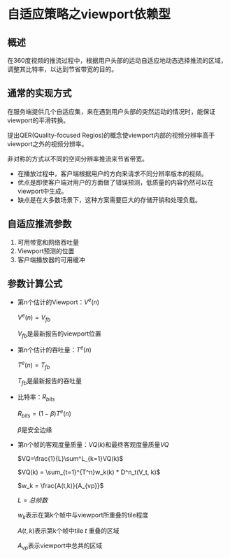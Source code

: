 # 自适应策略之viewport依赖型


## 概述

在360度视频的推流过程中，根据用户头部的运动自适应地动态选择推流的区域，调整其比特率，以达到节省带宽的目的。

## 通常的实现方式

在服务端提供几个自适应集，来在遇到用户头部的突然运动的情况时，能保证viewport的平滑转换。

提出QER(Quality-focused Regios)的概念使viewport内部的视频分辨率高于viewport之外的视频分辨率。

非对称的方式以不同的空间分辨率推流来节省带宽。

+ 在播放过程中，客户端根据用户的方向来请求不同分辨率版本的视频。
+ 优点是即使客户端对用户的方面做了错误预测，低质量的内容仍然可以在viewport中生成。
+ 缺点是在大多数场景下，这种方案需要巨大的存储开销和处理负载。

## 自适应推流参数

1. 可用带宽和网络吞吐量
2. Viewport预测的位置
3. 客户端播放器的可用缓冲

## 参数计算公式

+ 第n个估计的Viewport：$V^e(n)$

  $V^e(n) = V_{fb}$

  $V_{fb}$是最新报告的viewport位置

+ 第n个估计的吞吐量：$T^e(n)$

  $T^e(n) = T_{fb}$

  $T_{fb}$是最新报告的吞吐量

+ 比特率：$R_{bits}$

  $R_{bits} = (1-\beta)T^e(n)$

  $\beta$是安全边缘

+ 第n个帧的客观度量质量：$VQ(k)$和最终客观度量质量$VQ$

  $VQ=\frac{1}{L}\sum^L_{k=1}VQ(k)$

  $VQ(k) = \sum_{t=1}^{T^n}w_k(k) * D^n_t(V_t, k)$

  $w_k = \frac{A(t,k)}{A_{vp}}$

  $L=总帧数$

  $w_k$表示在第k个帧中与viewport所重叠的tile程度

  $A(t,k)$表示第k个帧中tile $t$ 重叠的区域

  $A_{vp}$表示viewport中总共的区域

